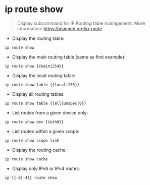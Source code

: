 # ip route show

> Display subcommand for IP Routing table management.
> More information: <https://manned.org/ip-route>

- Display the routing table:

`ip route show`

- Display the main routing table (same as first example):

`ip route show {{main|254}}`

- Display the local routing table:

`ip route show table {{local|255}}`

- Display all routing tables:

`ip route show table {{all|unspec|0}}`

- List routes from a given device only:

`ip route show dev {{eth0}}`

- List routes within a given scope:

`ip route show scope link`

- Display the routing cache:

`ip route show cache`

- Display only IPv6 or IPv4 routes:

`ip {{-6|-4}} route show`
